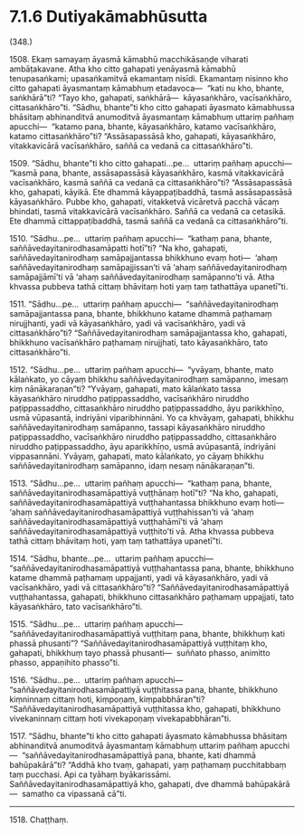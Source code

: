 

# 7.1.6 Dutiyakāmabhūsutta




(348.)

1508\. Ekaṃ samayaṃ āyasmā kāmabhū macchikāsaṇḍe viharati ambāṭakavane. Atha kho citto gahapati yenāyasmā kāmabhū tenupasaṅkami; upasaṅkamitvā ekamantaṃ nisīdi. Ekamantaṃ nisinno kho citto gahapati āyasmantaṃ kāmabhuṃ etadavoca—  “kati nu kho, bhante, saṅkhārā”ti? “Tayo kho, gahapati, saṅkhārā—  kāyasaṅkhāro, vacīsaṅkhāro, cittasaṅkhāro”ti. “Sādhu, bhante”ti kho citto gahapati āyasmato kāmabhussa bhāsitaṃ abhinanditvā anumoditvā āyasmantaṃ kāmabhuṃ uttariṃ pañhaṃ apucchi—  “katamo pana, bhante, kāyasaṅkhāro, katamo vacīsaṅkhāro, katamo cittasaṅkhāro”ti? “Assāsapassāsā kho, gahapati, kāyasaṅkhāro, vitakkavicārā vacīsaṅkhāro, saññā ca vedanā ca cittasaṅkhāro”ti.

1509\. “Sādhu, bhante”ti kho citto gahapati…pe…  uttariṃ pañhaṃ apucchi—  “kasmā pana, bhante, assāsapassāsā kāyasaṅkhāro, kasmā vitakkavicārā vacīsaṅkhāro, kasmā saññā ca vedanā ca cittasaṅkhāro”ti? “Assāsapassāsā kho, gahapati, kāyikā. Ete dhammā kāyappaṭibaddhā, tasmā assāsapassāsā kāyasaṅkhāro. Pubbe kho, gahapati, vitakketvā vicāretvā pacchā vācaṃ bhindati, tasmā vitakkavicārā vacīsaṅkhāro. Saññā ca vedanā ca cetasikā. Ete dhammā cittappaṭibaddhā, tasmā saññā ca vedanā ca cittasaṅkhāro”ti.

1510\. “Sādhu…pe…  uttariṃ pañhaṃ apucchi—  “kathaṃ pana, bhante, saññāvedayitanirodhasamāpatti hotī”ti? “Na kho, gahapati, saññāvedayitanirodhaṃ samāpajjantassa bhikkhuno evaṃ hoti—  ‘ahaṃ saññāvedayitanirodhaṃ samāpajjissan’ti vā ‘ahaṃ saññāvedayitanirodhaṃ samāpajjāmī’ti vā ‘ahaṃ saññāvedayitanirodhaṃ samāpanno’ti vā. Atha khvassa pubbeva tathā cittaṃ bhāvitaṃ hoti yaṃ taṃ tathattāya upanetī”ti.

1511\. “Sādhu…pe…  uttariṃ pañhaṃ apucchi—  “saññāvedayitanirodhaṃ samāpajjantassa pana, bhante, bhikkhuno katame dhammā paṭhamaṃ nirujjhanti, yadi vā kāyasaṅkhāro, yadi vā vacīsaṅkhāro, yadi vā cittasaṅkhāro”ti? “Saññāvedayitanirodhaṃ samāpajjantassa kho, gahapati, bhikkhuno vacīsaṅkhāro paṭhamaṃ nirujjhati, tato kāyasaṅkhāro, tato cittasaṅkhāro”ti.

1512\. “Sādhu…pe…  uttariṃ pañhaṃ apucchi—  “yvāyaṃ, bhante, mato kālaṅkato, yo cāyaṃ bhikkhu saññāvedayitanirodhaṃ samāpanno, imesaṃ kiṃ nānākaraṇan”ti? “Yvāyaṃ, gahapati, mato kālaṅkato tassa kāyasaṅkhāro niruddho paṭippassaddho, vacīsaṅkhāro niruddho paṭippassaddho, cittasaṅkhāro niruddho paṭippassaddho, āyu parikkhīṇo, usmā vūpasantā, indriyāni viparibhinnāni. Yo ca khvāyaṃ, gahapati, bhikkhu saññāvedayitanirodhaṃ samāpanno, tassapi kāyasaṅkhāro niruddho paṭippassaddho, vacīsaṅkhāro niruddho paṭippassaddho, cittasaṅkhāro niruddho paṭippassaddho, āyu aparikkhīṇo, usmā avūpasantā, indriyāni vippasannāni. Yvāyaṃ, gahapati, mato kālaṅkato, yo cāyaṃ bhikkhu saññāvedayitanirodhaṃ samāpanno, idaṃ nesaṃ nānākaraṇan”ti.

1513\. “Sādhu…pe…  uttariṃ pañhaṃ apucchi—  “kathaṃ pana, bhante, saññāvedayitanirodhasamāpattiyā vuṭṭhānaṃ hotī”ti? “Na kho, gahapati, saññāvedayitanirodhasamāpattiyā vuṭṭhahantassa bhikkhuno evaṃ hoti—  ‘ahaṃ saññāvedayitanirodhasamāpattiyā vuṭṭhahissan’ti vā ‘ahaṃ saññāvedayitanirodhasamāpattiyā vuṭṭhahāmī’ti vā ‘ahaṃ saññāvedayitanirodhasamāpattiyā vuṭṭhito’ti vā. Atha khvassa pubbeva tathā cittaṃ bhāvitaṃ hoti, yaṃ taṃ tathattāya upanetī”ti.

1514\. “Sādhu, bhante…pe…  uttariṃ pañhaṃ apucchi—  “saññāvedayitanirodhasamāpattiyā vuṭṭhahantassa pana, bhante, bhikkhuno katame dhammā paṭhamaṃ uppajjanti, yadi vā kāyasaṅkhāro, yadi vā vacīsaṅkhāro, yadi vā cittasaṅkhāro”ti? “Saññāvedayitanirodhasamāpattiyā vuṭṭhahantassa, gahapati, bhikkhuno cittasaṅkhāro paṭhamaṃ uppajjati, tato kāyasaṅkhāro, tato vacīsaṅkhāro”ti.

1515\. “Sādhu…pe…  uttariṃ pañhaṃ apucchi—  “saññāvedayitanirodhasamāpattiyā vuṭṭhitaṃ pana, bhante, bhikkhuṃ kati phassā phusanti”? “Saññāvedayitanirodhasamāpattiyā vuṭṭhitaṃ kho, gahapati, bhikkhuṃ tayo phassā phusanti—  suññato phasso, animitto phasso, appaṇihito phasso”ti.

1516\. “Sādhu…pe…  uttariṃ pañhaṃ apucchi—  “saññāvedayitanirodhasamāpattiyā vuṭṭhitassa pana, bhante, bhikkhuno kiṃninnaṃ cittaṃ hoti, kiṃpoṇaṃ, kiṃpabbhāran”ti? “Saññāvedayitanirodhasamāpattiyā vuṭṭhitassa kho, gahapati, bhikkhuno vivekaninnaṃ cittaṃ hoti vivekapoṇaṃ vivekapabbhāran”ti.

1517\. “Sādhu, bhante”ti kho citto gahapati āyasmato kāmabhussa bhāsitaṃ abhinanditvā anumoditvā āyasmantaṃ kāmabhuṃ uttariṃ pañhaṃ apucchi—  “saññāvedayitanirodhasamāpattiyā pana, bhante, kati dhammā bahūpakārā”ti? “Addhā kho tvaṃ, gahapati, yaṃ paṭhamaṃ pucchitabbaṃ taṃ pucchasi. Api ca tyāhaṃ byākarissāmi. Saññāvedayitanirodhasamāpattiyā kho, gahapati, dve dhammā bahūpakārā—  samatho ca vipassanā cā”ti.

---

1518\. Chaṭṭhaṃ.






